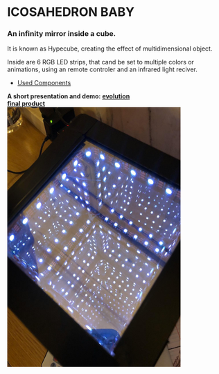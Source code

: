 # ICOSAHEDRON BABY

### An infinity mirror inside a cube.
It is known as Hypecube, creating the effect of multidimensional object.

Inside are 6 RGB LED strips, that cand be set to multiple colors or animations, 
using an remote controler and an infrared light reciver.

* [Used Components](https://docs.google.com/spreadsheets/d/1Htry010sDG5Vxl1XxuDkIDsEU6a6pIBbHVVmY9l-o_E/edit#gid=484340765)  

**A short presentation and demo: [evolution](https://drive.google.com/open?id=1ffBExUceV05RHkayvH2jrAm2v2oS4QK4)**  <br>
**[final product](https://drive.google.com/open?id=1AQtQyVi8Ibi9vNcS2-AIZLeHOFujt629)** <br>
<img src="pictures/icosahedron1.jpeg" width=400, height=600>
